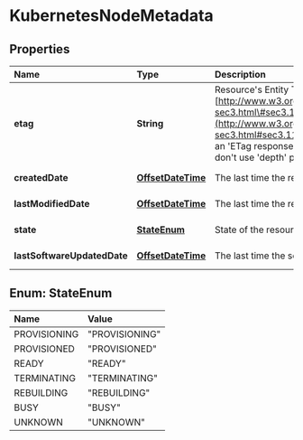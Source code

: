 # KubernetesNodeMetadata

## Properties

| Name | Type | Description | Notes |
| :--- | :--- | :--- | :--- |
| **etag** | **String** | Resource's Entity Tag as defined in [http://www.w3.org/Protocols/rfc2616/rfc2616-sec3.html\#sec3.11](http://www.w3.org/Protocols/rfc2616/rfc2616-sec3.html#sec3.11) . Entity Tag is also added as an 'ETag response header to requests which don't use 'depth' parameter. | \[optional\] \[readonly\] |
| **createdDate** | [**OffsetDateTime**](https://github.com/ionos-cloud/sdk-java/tree/e301a24b681f0ad424762e13995b95c67ad7e66b/docs/OffsetDateTime.md) | The last time the resource was created | \[optional\] \[readonly\] |
| **lastModifiedDate** | [**OffsetDateTime**](https://github.com/ionos-cloud/sdk-java/tree/e301a24b681f0ad424762e13995b95c67ad7e66b/docs/OffsetDateTime.md) | The last time the resource has been modified | \[optional\] \[readonly\] |
| **state** | [**StateEnum**](kubernetesnodemetadata.md#StateEnum) | State of the resource. | \[optional\] \[readonly\] |
| **lastSoftwareUpdatedDate** | [**OffsetDateTime**](https://github.com/ionos-cloud/sdk-java/tree/e301a24b681f0ad424762e13995b95c67ad7e66b/docs/OffsetDateTime.md) | The last time the software updated on node. | \[optional\] \[readonly\] |

## Enum: StateEnum

| Name | Value |
| :--- | :--- |
| PROVISIONING | "PROVISIONING" |
| PROVISIONED | "PROVISIONED" |
| READY | "READY" |
| TERMINATING | "TERMINATING" |
| REBUILDING | "REBUILDING" |
| BUSY | "BUSY" |
| UNKNOWN | "UNKNOWN" |

